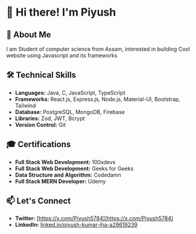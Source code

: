 # 👋 Hi there! I'm Piyush

## 📝 About Me
I am Student of computer science from Assam, interested in building Cool website using Javascript and its frameworks

## 🛠️ Technical Skills

- **Languages:** Java, C, JavaScript, TypeScript
- **Frameworks:** React.js, Express.js, Node.js, Material-UI, Bootstrap, Tailwind
- **Database:** PostgreSQL, MongoDB, Firebase
- **Libraries:** Zod, JWT, Bcrypt
- **Version Control:** Git

## 🎓 Certifications

- **Full Stack Web Development:** 100xdevs
- **Full Stack Web Development:** Geeks for Geeks
- **Data Structure and Algorithm:** Codedamn
- **Full Stack MERN Developer:** Udemy

## 📫 Let's Connect

- **Twitter:** [https://x.com/Piyush5784](https://x.com/Piyush5784)
- **LinkedIn:** [linked.in/piyush-kumar-jha-a29619239](https://www.linkedin.com/in/piyush-kumar-jha-a29619239/)

